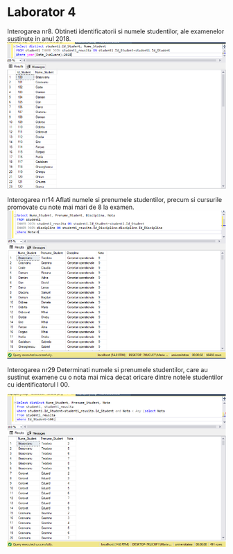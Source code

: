 # Laborator 4

Interogarea nr8.
Obtineti identificatorii si numele studentilor, ale examenelor sustinute in anul 2018. 
<img src="8.PNG"/>


Interogarea nr14
Aflati numele si prenumele studentilor, precum si cursurile promovate cu note mai mari de 8 la
examen. 
<img src="14.PNG"/>


Interogarea nr29
Determinati numele si prenumele studentilor, care au sustinut examene cu o nota mai mica decat
oricare dintre notele studentilor cu identificatorul l 00.

<img src="29.PNG"/>


